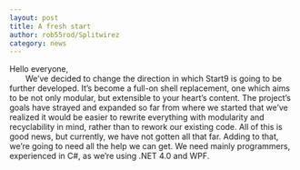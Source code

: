 ```yaml
---
layout: post
title: A fresh start
author: rob55rod/Splitwirez
category: news
---
```

Hello everyone,  
&emsp;&emsp;We’ve decided to change the direction in which Start9 is going to be further developed. It’s become 
a full-on shell replacement, one which aims to be not only modular, but extensible to your heart’s content. The 
project’s goals have strayed and expanded so far from where we started that we’ve realized it would be easier 
to rewrite everything with modularity and recyclability in mind, rather than to rework our existing code. All 
of this is good news, but currently, we have not gotten all that far. Adding to that, we’re going to need all 
the help we can get. We need mainly programmers, experienced in C#, as we’re using .NET 4.0 and WPF.
